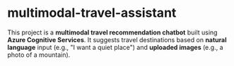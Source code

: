 # multimodal-travel-assistant
This project is a **multimodal travel recommendation chatbot** built using **Azure Cognitive Services**. It suggests travel destinations based on **natural language** input (e.g., "I want a quiet place") and **uploaded images** (e.g., a photo of a mountain).
